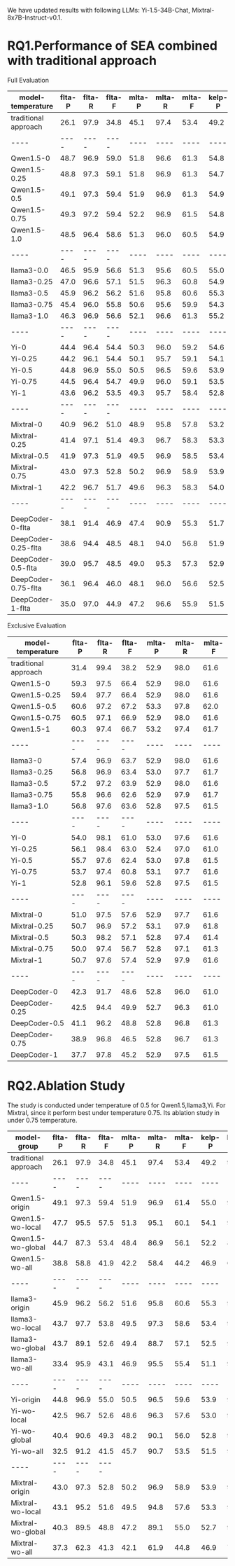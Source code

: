 
We have updated results with following LLMs: Yi-1.5-34B-Chat, Mixtral-8x7B-Instruct-v0.1. 

# RQ1.Performance of SEA combined with traditional approach

Full Evaluation

| model-temperature | flta-P | flta-R | flta-F | mlta-P | mlta-R | mlta-F | kelp-P | kelp-R | kelp-F | 
| ---- | ---- | ---- | ---- | ---- | ---- | ---- | ---- | ---- | ---- |
| traditional approach | 26.1 | 97.9 | 34.8 | 45.1 | 97.4 | 53.4 | 49.2 | 97.4 | 57.5 |
| ---- | ---- | ---- | ---- | ---- | ---- | ---- | ---- | ---- | ---- |
| Qwen1.5-0 | 48.7 | 96.9 | 59.0 | 51.8 | 96.6 | 61.3 | 54.8 | 96.8 | 63.7 |
| Qwen1.5-0.25 | 48.8 | 97.3 | 59.1 | 51.8 | 96.9 | 61.3 | 54.7 | 97.0 | 63.6 |
| Qwen1.5-0.5 | 49.1 | 97.3 | 59.4 | 51.9 | 96.9 | 61.3 | 54.9 | 97.1 | 63.8 |
| Qwen1.5-0.75 | 49.3 | 97.2 | 59.4 | 52.2 | 96.9 | 61.5 | 54.8 | 97.0 | 63.7 |
| Qwen1.5-1.0 | 48.5 | 96.4 | 58.6 | 51.3 | 96.0 | 60.5 | 54.9 | 96.8 | 63.6 |
| ---- | ---- | ---- | ---- | ---- | ---- | ---- | ---- | ---- | ---- |
| llama3-0.0 | 46.5 | 95.9 | 56.6 | 51.3 | 95.6 | 60.5 | 55.0 | 96.2 | 63.6 |
| llama3-0.25 | 47.0 | 96.6 | 57.1 | 51.5 | 96.3 | 60.8 | 54.9 | 96.3 | 63.6 |
| llama3-0.5 | 45.9 | 96.2 | 56.2 | 51.6 | 95.8 | 60.6 | 55.3 | 96.5 | 63.8 |
| llama3-0.75 | 45.4 | 96.0 | 55.8 | 50.6 | 95.6 | 59.9 | 54.3 | 96.3 | 63.1 |
| llama3-1.0 | 46.3 | 96.9 | 56.6 | 52.1 | 96.6 | 61.3 | 55.2 | 96.7 | 63.8 |
| ---- | ---- | ---- | ---- | ---- | ---- | ---- | ---- | ---- | ---- |
| Yi-0 | 44.4 | 96.4 | 54.4 | 50.3 | 96.0 | 59.2 | 54.6 | 96.8 | 63.2 |
| Yi-0.25 | 44.2 | 96.1 | 54.4 | 50.1 | 95.7 | 59.1 | 54.1 | 96.1 | 62.7 |
| Yi-0.5 | 44.8 | 96.9 | 55.0 | 50.5 | 96.5 | 59.6 | 53.9 | 96.6 | 62.5 |
| Yi-0.75 | 44.5 | 96.4 | 54.7 | 49.9 | 96.0 | 59.1 | 53.5 | 96.5 | 62.3 |
| Yi-1 | 43.6 | 96.2 | 53.5 | 49.3 | 95.7 | 58.4 | 52.8 | 95.8 | 61.5 |
| ---- | ---- | ---- | ---- | ---- | ---- | ---- | ---- | ---- | ---- |
| Mixtral-0 | 40.9 | 96.2 | 51.0 | 48.9 | 95.8 | 57.8 | 53.2 | 96.5 | 61.9 |
| Mixtral-0.25 | 41.4 | 97.1 | 51.4 | 49.3 | 96.7 | 58.3 | 53.3 | 96.7 | 61.9 |
| Mixtral-0.5 | 41.9 | 97.3 | 51.9 | 49.5 | 96.9 | 58.5 | 53.4 | 96.9 | 62.0 |
| Mixtral-0.75 | 43.0 | 97.3 | 52.8 | 50.2 | 96.9 | 58.9 | 53.9 | 96.9 | 62.3 |
| Mixtral-1 | 42.2 | 96.7 | 51.7 | 49.6 | 96.3 | 58.3 | 54.0 | 96.9 | 62.4 |
| ---- | ---- | ---- | ---- | ---- | ---- | ---- | ---- | ---- | ---- |
| DeepCoder-0-flta | 38.1 | 91.4 | 46.9 | 47.4 | 90.9 | 55.3 | 51.7 | 91.6 | 59.3 |
| DeepCoder-0.25-flta | 38.6 | 94.4 | 48.5 | 48.1 | 94.0 | 56.8 | 51.9 | 94.0 | 60.2 |
| DeepCoder-0.5-flta | 39.0 | 95.7 | 48.5 | 49.0 | 95.3 | 57.3 | 52.9 | 95.8 | 61.0 |
| DeepCoder-0.75-flta | 36.1 | 96.4 | 46.0 | 48.1 | 96.0 | 56.6 | 52.5 | 96.0 | 60.6 |
| DeepCoder-1-flta | 35.0 | 97.0 | 44.9 | 47.2 | 96.6 | 55.9 | 51.5 | 96.5 | 59.9 |



Exclusive Evaluation

| model-temperature | flta-P | flta-R | flta-F | mlta-P | mlta-R | mlta-F |
| ---- | ---- | ---- | ---- | ---- | ---- | ---- |
| traditional approach | 31.4 | 99.4 | 38.2 | 52.9 | 98.0 | 61.6 |
| Qwen1.5-0 | 59.3 | 97.5 | 66.4 | 52.9 | 98.0 | 61.6 |
| Qwen1.5-0.25 | 59.4 | 97.7 | 66.4 | 52.9 | 98.0 | 61.6 |
| Qwen1.5-0.5 | 60.6 | 97.2 | 67.2 | 53.3 | 97.8 | 62.0 |
| Qwen1.5-0.75 | 60.5 | 97.1 | 66.9 | 52.9 | 98.0 | 61.6 |
| Qwen1.5-1 | 60.3 | 97.4 | 66.7 | 53.2 | 97.4 | 61.7 |
| ---- | ---- | ---- | ---- | ---- | ---- | ---- |
| llama3-0 | 57.4 | 96.9 | 63.7 | 52.9 | 98.0 | 61.6 |
| llama3-0.25 | 56.8 | 96.9 | 63.4 | 53.0 | 97.7 | 61.7 |
| llama3-0.5 | 57.2 | 97.2 | 63.9 | 52.9 | 98.0 | 61.6 |
| llama3-0.75 | 55.8 | 96.6 | 62.6 | 52.9 | 97.9 | 61.7 |
| llama3-1.0 | 56.8 | 97.6 | 63.6 | 52.8 | 97.5 | 61.5 |
| ---- | ---- | ---- | ---- | ---- | ---- | ---- |
| Yi-0 | 54.0 | 98.1 | 61.0 | 53.0 | 97.6 | 61.6 |
| Yi-0.25 | 56.1 | 98.4 | 63.0 | 52.4 | 97.0 | 61.0 |
| Yi-0.5 | 55.7 | 97.6 | 62.4 | 53.0 | 97.8 | 61.5 |
| Yi-0.75 | 53.7 | 97.4 | 60.8 | 53.1 | 97.7 | 61.6 |
| Yi-1 | 52.8 | 96.1 | 59.6 | 52.8 | 97.5 | 61.5 |
| ---- | ---- | ---- | ---- | ---- | ---- | ---- |
| Mixtral-0 | 51.0 | 97.5 | 57.6 | 52.9 | 97.7 | 61.6 |
| Mixtral-0.25 | 50.7 | 96.9 | 57.2 | 53.1 | 97.9 | 61.8 |
| Mixtral-0.5 | 50.3 | 98.2 | 57.1 | 52.8 | 97.4 | 61.4 |
| Mixtral-0.75 | 50.0 | 97.4 | 56.7 | 52.8 | 97.1 | 61.3 |
| Mixtral-1 | 50.7 | 97.6 | 57.4 | 52.9 | 97.9 | 61.6 |
| ---- | ---- | ---- | ---- | ---- | ---- | ---- |
| DeepCoder-0 | 42.3 | 91.7 | 48.6 | 52.8 | 96.0 | 61.0 |
| DeepCoder-0.25 | 42.5 | 94.4 | 49.9 | 52.7 | 96.3 | 61.0 |
| DeepCoder-0.5 | 41.1 | 96.2 | 48.8 | 52.8 | 96.8 | 61.3 |
| DeepCoder-0.75 | 38.9 | 96.8 | 46.5 | 52.8 | 96.7 | 61.3 |
| DeepCoder-1 | 37.7 | 97.8 | 45.2 | 52.9 | 97.5 | 61.5 |


# RQ2.Ablation Study

The study is conducted under temperature of 0.5 for Qwen1.5,llama3,Yi. For Mixtral, since it perform best under temperature 0.75. Its ablation study in under 0.75 temperature.

| model-group | flta-P | flta-R | flta-F | mlta-P | mlta-R | mlta-F | kelp-P | kelp-R | kelp-F |
| ---- | ---- | ---- | ---- | ---- | ---- | ---- | ---- | ---- | ---- |
| traditional approach | 26.1 | 97.9 | 34.8 | 45.1 | 97.4 | 53.4 | 49.2 | 97.4 | 57.5 |
| ---- | ---- | ---- | ---- | ---- | ---- | ---- | ---- | ---- | ---- |
| Qwen1.5-origin | 49.1 | 97.3 | 59.4 | 51.9 | 96.9 | 61.4 | 55.0 | 97.0 | 63.9 |
| Qwen1.5-wo-local | 47.7 | 95.5 | 57.5 | 51.3 | 95.1 | 60.1 | 54.1 | 95.4 | 62.6 |
| Qwen1.5-wo-global | 44.7 | 87.3 | 53.4 | 48.4 | 86.9 | 56.1 | 52.2 | 88.8 | 59.8 |
| Qwen1.5-wo-all | 38.8 | 58.8 | 41.9 | 42.2 | 58.4 | 44.2 | 46.9 | 68.4 | 50.5 |
| ---- | ---- | ---- | ---- | ---- | ---- | ---- | ---- | ---- | ---- |
| llama3-origin | 45.9 | 96.2 | 56.2 | 51.6 | 95.8 | 60.6 | 55.3 | 96.4 | 63.8 |
| llama3-wo-local | 43.7 | 97.7 | 53.8 | 49.5 | 97.3 | 58.6 | 53.4 | 97.3 | 62.1 |
| llama3-wo-global | 43.7 | 89.1 | 52.6 | 49.4 | 88.7 | 57.1 | 52.5 | 90.2 | 60.3 |
| llama3-wo-all | 33.4 | 95.9 | 43.1 | 46.9 | 95.5 | 55.4 | 51.1 | 96.3 | 59.7 |
| ---- | ---- | ---- | ---- | ---- | ---- | ---- | ---- | ---- | ---- |
| Yi-origin | 44.8 | 96.9 | 55.0 | 50.5 | 96.5 | 59.6 | 53.9 | 96.6 | 62.5 |
| Yi-wo-local | 42.5 | 96.7 | 52.6 | 48.6 | 96.3 | 57.6 | 53.0 | 96.3 | 61.5 |
| Yi-wo-global | 40.4 | 90.6 | 49.3 | 48.2 | 90.1 | 56.0 | 52.8 | 92.6 | 60.7 |
| Yi-wo-all | 32.5 | 91.2 | 41.5 | 45.7 | 90.7 | 53.5 | 51.5 | 94.6 | 59.7 |
| ---- | ---- | ---- | ---- |
| Mixtral-origin | 43.0 | 97.3 | 52.8 | 50.2 | 96.9 | 58.9 | 53.9 | 96.9 | 62.3 |
| Mixtral-wo-local | 43.1 | 95.2 | 51.6 | 49.5 | 94.8 | 57.6 | 53.3 | 94.8 | 61.2 |
| Mixtral-wo-global | 40.3 | 89.5 | 48.8 | 47.2 | 89.1 | 55.0 | 52.7 | 92.1 | 60.5 |
| Mixtral-wo-all | 37.3 | 62.3 | 41.3 | 42.1 | 61.9 | 44.8 | 46.9 | 70.1 | 50.7 |
